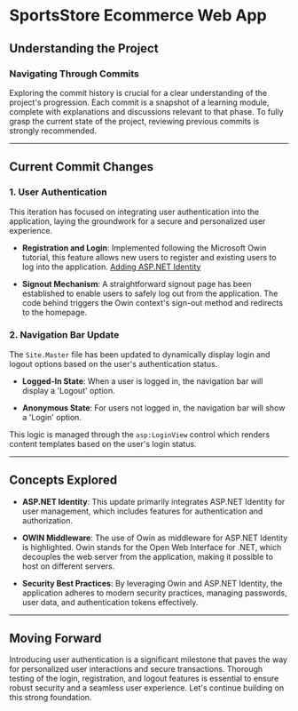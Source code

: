 # SportsStore Ecommerce Web App

## Understanding the Project

### Navigating Through Commits

Exploring the commit history is crucial for a clear understanding of the project's progression. Each commit is a snapshot of a learning module, complete with explanations and discussions relevant to that phase. To fully grasp the current state of the project, reviewing previous commits is strongly recommended.

---

## Current Commit Changes

### 1. User Authentication

This iteration has focused on integrating user authentication into the application, laying the groundwork for a secure and personalized user experience.

- **Registration and Login**: Implemented following the Microsoft Owin tutorial, this feature allows new users to register and existing users to log into the application. [Adding ASP.NET Identity](https://learn.microsoft.com/en-us/aspnet/identity/overview/getting-started/adding-aspnet-identity-to-an-empty-or-existing-web-forms-project)

- **Signout Mechanism**: A straightforward signout page has been established to enable users to safely log out from the application. The code behind triggers the Owin context's sign-out method and redirects to the homepage.

### 2. Navigation Bar Update

The `Site.Master` file has been updated to dynamically display login and logout options based on the user's authentication status.

- **Logged-In State**: When a user is logged in, the navigation bar will display a 'Logout' option.
  
- **Anonymous State**: For users not logged in, the navigation bar will show a 'Login' option. 

This logic is managed through the `asp:LoginView` control which renders content templates based on the user's login status.

---

## Concepts Explored

- **ASP.NET Identity**: This update primarily integrates ASP.NET Identity for user management, which includes features for authentication and authorization.

- **OWIN Middleware**: The use of Owin as middleware for ASP.NET Identity is highlighted. Owin stands for the Open Web Interface for .NET, which decouples the web server from the application, making it possible to host on different servers.

- **Security Best Practices**: By leveraging Owin and ASP.NET Identity, the application adheres to modern security practices, managing passwords, user data, and authentication tokens effectively.

---

## Moving Forward

Introducing user authentication is a significant milestone that paves the way for personalized user interactions and secure transactions. Thorough testing of the login, registration, and logout features is essential to ensure robust security and a seamless user experience. Let's continue building on this strong foundation.